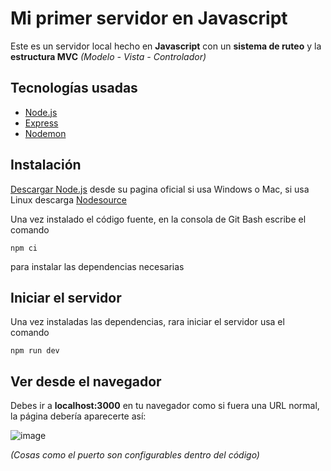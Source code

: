 # Mi primer servidor en Javascript

Este es un servidor local hecho en **Javascript** con un **sistema de ruteo** y la **estructura MVC** *(Modelo - Vista - Controlador)*

## Tecnologías usadas

- [Node.js](https://nodejs.org/es)
- [Express](https://expressjs.com/)
- [Nodemon](https://www.npmjs.com/package/nodemon)

## Instalación

[Descargar Node.js](https://nodejs.org/es/download) desde su pagina oficial si usa Windows o Mac, si usa Linux descarga [Nodesource](https://downloads.nodesource.com/)

Una vez instalado el código fuente, en la consola de Git Bash escribe el comando

```
npm ci
```

para instalar las dependencias necesarias

## Iniciar el servidor

Una vez instaladas las dependencias, rara iniciar el servidor usa el comando

```
npm run dev
```

## Ver desde el navegador

Debes ir a **localhost:3000** en tu navegador como si fuera una URL normal, la página debería aparecerte así:

![image](https://github.com/user-attachments/assets/2e753ecc-bfb0-44ba-9a6c-5260e908eed9)

*(Cosas como el puerto son configurables dentro del código)*
